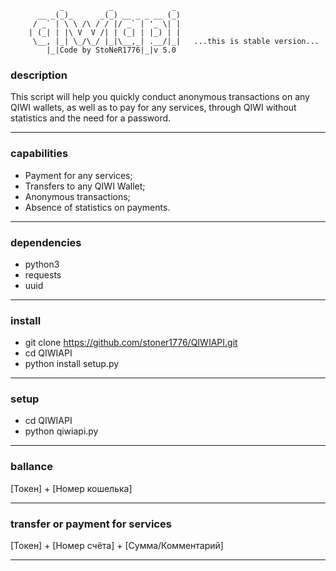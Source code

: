                _          _             _ 
          __ _(_)_      _(_) __ _ _ __ (_)
         / _` | \ \ /\ / / |/ _` | '_ \| |
        | (_| | |\ V  V /| | (_| | |_) | |          
         \__, |_| \_/\_/ |_|\__,_| .__/|_|   ...this is stable version...    
            |_|Code by StoNeR1776|_|v 5.0      
            
### description
This script will help you quickly conduct anonymous transactions on any
QIWI wallets, as well as to pay for any services, through QIWI without
statistics and the need for a password.

---------------------------------------------------------------------------
### capabilities  
* Payment for any services;
* Transfers to any QIWI Wallet;
* Anonymous transactions;
* Absence of statistics on payments.

---------------------------------------------------------------------------
### dependencies
* python3
* requests
* uuid

---------------------------------------------------------------------------
### install
* git clone https://github.com/stoner1776/QIWIAPI.git
* cd QIWIAPI
* python install setup.py

---------------------------------------------------------------------------
### setup
* cd QIWIAPI
* python qiwiapi.py

---------------------------------------------------------------------------
### ballance
[Токен] + [Номер кошелька]

---------------------------------------------------------------------------
### transfer or payment for services
[Токен] + [Номер счёта] + [Сумма/Комментарий]

---------------------------------------------------------------------------
